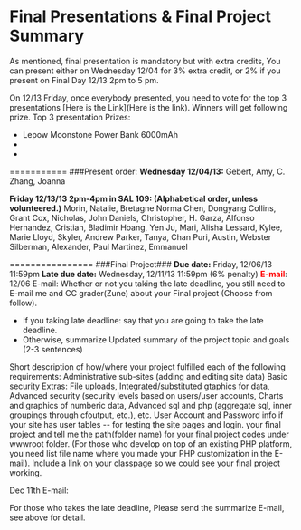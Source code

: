 Final Presentations	& Final Project Summary
============

As mentioned, final presentation is mandatory but with extra credits, 
You can present either on Wednesday 12/04 for 3% extra credit, or 2% if you present on Final Day 12/13 2pm to 5 pm.

On 12/13 Friday, once everybody presented, you need to vote for the top 3 presentations [Here is the Link](Here is the link). Winners will get following prize.
Top 3 presentation Prizes:
- Lepow Moonstone Power Bank 6000mAh
- 
- 

===========
###Present order:
__Wednesday 12/04/13:__
Gebert, Amy, C.
Zhang, Joanna

__Friday 12/13/13 2pm-4pm in SAL 109: (Alphabetical order, unless volunteered.)__
Morin, Natalie, Bretagne Norma
Chen, Dongyang
Collins, Grant
Cox, Nicholas, John
Daniels, Christopher, H.
Garza, Alfonso
Hernandez, Cristian, Bladimir
Hoang, Yen
Ju, Mari, Alisha
Lessard, Kylee, Marie
Lloyd, Skyler, Andrew
Parker, Tanya, Chan
Puri, Austin, Webster
Silberman, Alexander, Paul
Martinez, Emmanuel


================
###Final Project###
__Due date:__ Friday, 12/06/13 11:59pm
__Late due date:__ Wednesday, 12/11/13 11:59pm (6% penalty)
<font color='red'>__E-mail__</font>:
12/06 E-mail:
Whether or not you taking the late deadline, you still need to E-mail me and CC grader(Zune) about
your Final project (Choose from follow).
* If you taking late deadline: 
	say that you are going to take the late deadline.
* Otherwise, summarize
Updated summary of the project topic and goals (2-3 sentences) 
 
Short description of how/where your project fulfilled each of the following requirements:
Administrative sub-sites (adding and editing site data)
Basic security
Extras: File uploads, Integrated/substituted gtaphics for data, Advanced security (security levels based on users/user accounts, Charts and graphics of numberic data, Advanced sql and php (aggregate sql, inner groupings through cfoutput, etc.), etc.
User Account and Password info if your site has user tables -- for testing the site pages and login.
your final project and tell me the path(folder name) for your final project
codes under wwwroot folder. (For those who develop on top of an existing PHP
platform, you need list file name where you made your PHP customization in the
E-mail). Include a link on your classpage so we could see your final project
working.


Dec 11th E-mail:


For those who takes the
late deadline, Please send the summarize E-mail, see above for detail.